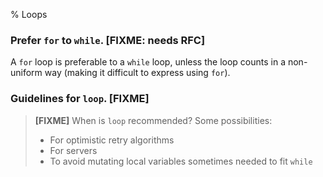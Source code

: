 % Loops

### Prefer `for` to `while`. [FIXME: needs RFC]

A `for` loop is preferable to a `while` loop, unless the loop counts in a
non-uniform way (making it difficult to express using `for`).

### Guidelines for `loop`. [FIXME]

> **[FIXME]** When is `loop` recommended? Some possibilities:
> * For optimistic retry algorithms
> * For servers
> * To avoid mutating local variables sometimes needed to fit `while`
